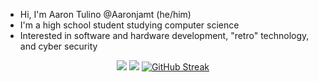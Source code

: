 - Hi, I'm Aaron Tulino @Aaronjamt (he/him)
- I'm a high school student studying computer science
- Interested in software and hardware development, "retro" technology, and cyber security

<p align="center">
  <img src="https://github-readme-stats.vercel.app/api/top-langs/?username=aaronjamt&langs_count=8&hide=css,jupyter%20Notebook&layout=compact&theme=transparent" />
  <img src="https://github-readme-stats.vercel.app/api?username=aaronjamt&count_private=true&show_icons=true&theme=transparent&rank_icon=github">
  <a href="https://git.io/streak-stats"><img src="https://github-readme-streak-stats.herokuapp.com?user=Aaronjamt&theme=dark&hide_border=true" alt="GitHub Streak" /></a>
</p>
<!--
**aaronjamt/Aaronjamt** is a ✨ _special_ ✨ repository because its `README.md` (this file) appears on your GitHub profile.

Here are some ideas to get you started:

- 💬 Ask me about ...
- 📫 How to reach me: ...
- 😄 Pronouns: ...
- ⚡ Fun fact: ...
-->
